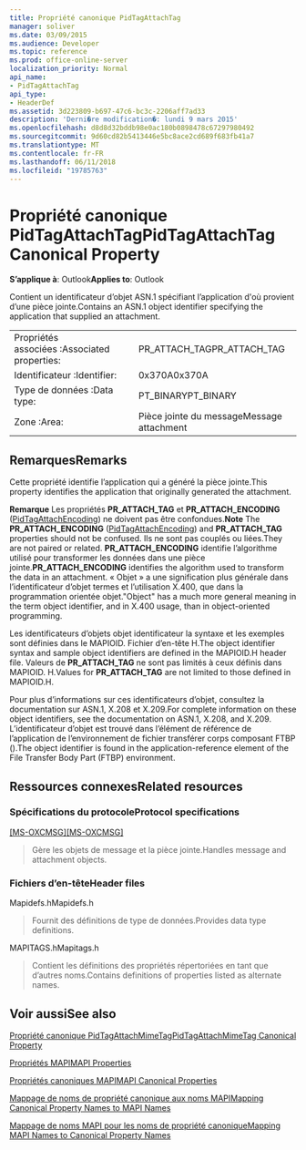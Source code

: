```yaml
---
title: Propriété canonique PidTagAttachTag
manager: soliver
ms.date: 03/09/2015
ms.audience: Developer
ms.topic: reference
ms.prod: office-online-server
localization_priority: Normal
api_name:
- PidTagAttachTag
api_type:
- HeaderDef
ms.assetid: 3d223809-b697-47c6-bc3c-2206aff7ad33
description: 'Derni�re modification�: lundi 9 mars 2015'
ms.openlocfilehash: d8d8d32bddb98e0ac180b0898478c67297980492
ms.sourcegitcommit: 9d60cd82b5413446e5bc8ace2cd689f683fb41a7
ms.translationtype: MT
ms.contentlocale: fr-FR
ms.lasthandoff: 06/11/2018
ms.locfileid: "19785763"
---
```

# <a name="pidtagattachtag-canonical-property"></a><span data-ttu-id="e6213-103">Propriété canonique PidTagAttachTag</span><span class="sxs-lookup"><span data-stu-id="e6213-103">PidTagAttachTag Canonical Property</span></span>

  
  
<span data-ttu-id="e6213-104">**S’applique à**: Outlook</span><span class="sxs-lookup"><span data-stu-id="e6213-104">**Applies to**: Outlook</span></span> 
  
<span data-ttu-id="e6213-105">Contient un identificateur d’objet ASN.1 spécifiant l’application d'où provient d’une pièce jointe.</span><span class="sxs-lookup"><span data-stu-id="e6213-105">Contains an ASN.1 object identifier specifying the application that supplied an attachment.</span></span> 
  
|||
|:-----|:-----|
|<span data-ttu-id="e6213-106">Propriétés associées :</span><span class="sxs-lookup"><span data-stu-id="e6213-106">Associated properties:</span></span>  <br/> |<span data-ttu-id="e6213-107">PR_ATTACH_TAG</span><span class="sxs-lookup"><span data-stu-id="e6213-107">PR_ATTACH_TAG</span></span>  <br/> |
|<span data-ttu-id="e6213-108">Identificateur :</span><span class="sxs-lookup"><span data-stu-id="e6213-108">Identifier:</span></span>  <br/> |<span data-ttu-id="e6213-109">0x370A</span><span class="sxs-lookup"><span data-stu-id="e6213-109">0x370A</span></span>  <br/> |
|<span data-ttu-id="e6213-110">Type de données :</span><span class="sxs-lookup"><span data-stu-id="e6213-110">Data type:</span></span>  <br/> |<span data-ttu-id="e6213-111">PT_BINARY</span><span class="sxs-lookup"><span data-stu-id="e6213-111">PT_BINARY</span></span>  <br/> |
|<span data-ttu-id="e6213-112">Zone :</span><span class="sxs-lookup"><span data-stu-id="e6213-112">Area:</span></span>  <br/> |<span data-ttu-id="e6213-113">Pièce jointe du message</span><span class="sxs-lookup"><span data-stu-id="e6213-113">Message attachment</span></span>  <br/> |
   
## <a name="remarks"></a><span data-ttu-id="e6213-114">Remarques</span><span class="sxs-lookup"><span data-stu-id="e6213-114">Remarks</span></span>

<span data-ttu-id="e6213-115">Cette propriété identifie l’application qui a généré la pièce jointe.</span><span class="sxs-lookup"><span data-stu-id="e6213-115">This property identifies the application that originally generated the attachment.</span></span>
  
 <span data-ttu-id="e6213-116">**Remarque** Les propriétés **PR_ATTACH_TAG** et **PR_ATTACH_ENCODING** ([PidTagAttachEncoding](pidtagattachencoding-canonical-property.md)) ne doivent pas être confondues.</span><span class="sxs-lookup"><span data-stu-id="e6213-116">**Note** The **PR_ATTACH_ENCODING** ([PidTagAttachEncoding](pidtagattachencoding-canonical-property.md)) and **PR_ATTACH_TAG** properties should not be confused.</span></span> <span data-ttu-id="e6213-117">Ils ne sont pas couplés ou liées.</span><span class="sxs-lookup"><span data-stu-id="e6213-117">They are not paired or related.</span></span> <span data-ttu-id="e6213-118">**PR_ATTACH_ENCODING** identifie l’algorithme utilisé pour transformer les données dans une pièce jointe.</span><span class="sxs-lookup"><span data-stu-id="e6213-118">**PR_ATTACH_ENCODING** identifies the algorithm used to transform the data in an attachment.</span></span> <span data-ttu-id="e6213-119">« Objet » a une signification plus générale dans l’identificateur d’objet termes et l’utilisation X.400, que dans la programmation orientée objet.</span><span class="sxs-lookup"><span data-stu-id="e6213-119">"Object" has a much more general meaning in the term object identifier, and in X.400 usage, than in object-oriented programming.</span></span> 
  
<span data-ttu-id="e6213-120">Les identificateurs d’objets objet identificateur la syntaxe et les exemples sont définies dans le MAPIOID. Fichier d’en-tête H.</span><span class="sxs-lookup"><span data-stu-id="e6213-120">The object identifier syntax and sample object identifiers are defined in the MAPIOID.H header file.</span></span> <span data-ttu-id="e6213-121">Valeurs de **PR_ATTACH_TAG** ne sont pas limités à ceux définis dans MAPIOID. H.</span><span class="sxs-lookup"><span data-stu-id="e6213-121">Values for **PR_ATTACH_TAG** are not limited to those defined in MAPIOID.H.</span></span> 
  
<span data-ttu-id="e6213-122">Pour plus d’informations sur ces identificateurs d’objet, consultez la documentation sur ASN.1, X.208 et X.209.</span><span class="sxs-lookup"><span data-stu-id="e6213-122">For complete information on these object identifiers, see the documentation on ASN.1, X.208, and X.209.</span></span> <span data-ttu-id="e6213-123">L’identificateur d’objet est trouvé dans l’élément de référence de l’application de l’environnement de fichier transférer corps composant FTBP ().</span><span class="sxs-lookup"><span data-stu-id="e6213-123">The object identifier is found in the application-reference element of the File Transfer Body Part (FTBP) environment.</span></span> 
  
## <a name="related-resources"></a><span data-ttu-id="e6213-124">Ressources connexes</span><span class="sxs-lookup"><span data-stu-id="e6213-124">Related resources</span></span>

### <a name="protocol-specifications"></a><span data-ttu-id="e6213-125">Spécifications du protocole</span><span class="sxs-lookup"><span data-stu-id="e6213-125">Protocol specifications</span></span>

<span data-ttu-id="e6213-126">[[MS-OXCMSG]](http://msdn.microsoft.com/library/7fd7ec40-deec-4c06-9493-1bc06b349682%28Office.15%29.aspx)</span><span class="sxs-lookup"><span data-stu-id="e6213-126">[[MS-OXCMSG]](http://msdn.microsoft.com/library/7fd7ec40-deec-4c06-9493-1bc06b349682%28Office.15%29.aspx)</span></span>
  
> <span data-ttu-id="e6213-127">Gère les objets de message et la pièce jointe.</span><span class="sxs-lookup"><span data-stu-id="e6213-127">Handles message and attachment objects.</span></span>
    
### <a name="header-files"></a><span data-ttu-id="e6213-128">Fichiers d’en-tête</span><span class="sxs-lookup"><span data-stu-id="e6213-128">Header files</span></span>

<span data-ttu-id="e6213-129">Mapidefs.h</span><span class="sxs-lookup"><span data-stu-id="e6213-129">Mapidefs.h</span></span>
  
> <span data-ttu-id="e6213-130">Fournit des définitions de type de données.</span><span class="sxs-lookup"><span data-stu-id="e6213-130">Provides data type definitions.</span></span>
    
<span data-ttu-id="e6213-131">MAPITAGS.h</span><span class="sxs-lookup"><span data-stu-id="e6213-131">Mapitags.h</span></span>
  
> <span data-ttu-id="e6213-132">Contient les définitions des propriétés répertoriées en tant que d’autres noms.</span><span class="sxs-lookup"><span data-stu-id="e6213-132">Contains definitions of properties listed as alternate names.</span></span>
    
## <a name="see-also"></a><span data-ttu-id="e6213-133">Voir aussi</span><span class="sxs-lookup"><span data-stu-id="e6213-133">See also</span></span>



[<span data-ttu-id="e6213-134">Propriété canonique PidTagAttachMimeTag</span><span class="sxs-lookup"><span data-stu-id="e6213-134">PidTagAttachMimeTag Canonical Property</span></span>](pidtagattachmimetag-canonical-property.md)


[<span data-ttu-id="e6213-135">Propriétés MAPI</span><span class="sxs-lookup"><span data-stu-id="e6213-135">MAPI Properties</span></span>](mapi-properties.md)
  
[<span data-ttu-id="e6213-136">Propriétés canoniques MAPI</span><span class="sxs-lookup"><span data-stu-id="e6213-136">MAPI Canonical Properties</span></span>](mapi-canonical-properties.md)
  
[<span data-ttu-id="e6213-137">Mappage de noms de propriété canonique aux noms MAPI</span><span class="sxs-lookup"><span data-stu-id="e6213-137">Mapping Canonical Property Names to MAPI Names</span></span>](mapping-canonical-property-names-to-mapi-names.md)
  
[<span data-ttu-id="e6213-138">Mappage de noms MAPI pour les noms de propriété canonique</span><span class="sxs-lookup"><span data-stu-id="e6213-138">Mapping MAPI Names to Canonical Property Names</span></span>](mapping-mapi-names-to-canonical-property-names.md)

